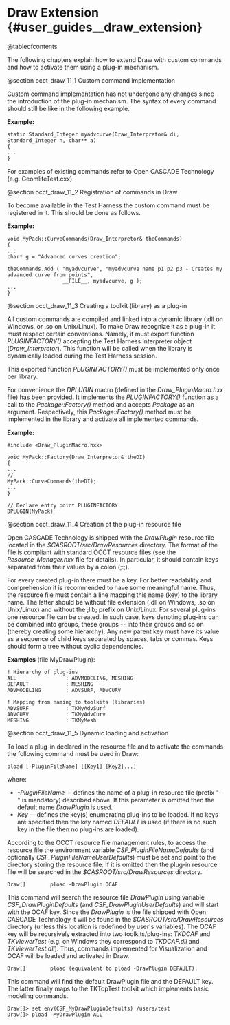 Draw Extension {#user_guides__draw_extension}
==============

@tableofcontents

The following chapters explain how to extend Draw with custom commands and how to activate them using a plug-in mechanism. 

@section occt_draw_11_1 Custom command implementation

Custom command implementation has not undergone any changes since the introduction of the plug-in mechanism. The syntax 
of every command should still be like in the following example. 

**Example:** 
~~~~~
static Standard_Integer myadvcurve(Draw_Interpretor& di, Standard_Integer n, char** a) 
{ 
... 
} 
~~~~~

For examples of existing commands refer to Open CASCADE Technology (e.g. GeomliteTest.cxx). 


@section occt_draw_11_2 Registration of commands in Draw

To become available in the Test Harness the custom command must be registered in it. This should be done as follows. 

**Example:** 
~~~~~
void MyPack::CurveCommands(Draw_Interpretor& theCommands) 
{ 
... 
char* g = "Advanced curves creation"; 

theCommands.Add ( "myadvcurve", "myadvcurve name p1 p2 p3 - Creates my advanced curve from points", 
                  __FILE__, myadvcurve, g ); 
... 
} 
~~~~~

@section occt_draw_11_3 Creating a toolkit (library) as a plug-in

All custom commands are compiled and linked into a dynamic library (.dll on Windows, or .so on Unix/Linux). To make Draw
 recognize it as a plug-in it must respect certain conventions. Namely, it must export function *PLUGINFACTORY()*
 accepting the Test Harness interpreter object (*Draw_Interpretor*). This function will be called when the library is 
dynamically loaded during the Test Harness session. 

This exported function *PLUGINFACTORY()* must be implemented only once per library. 

For convenience the *DPLUGIN* macro (defined in the *Draw_PluginMacro.hxx* file) has been provided. It implements the
 *PLUGINFACTORY()* function as a call to the *Package::Factory()* method and accepts *Package* as an argument. 
Respectively, this *Package::Factory()* method must be implemented in the library and activate all implemented commands. 

**Example:** 
~~~~~
#include <Draw_PluginMacro.hxx>

void MyPack::Factory(Draw_Interpretor& theDI)
{
...
// 
MyPack::CurveCommands(theDI);
...
}

// Declare entry point PLUGINFACTORY
DPLUGIN(MyPack)
~~~~~

@section occt_draw_11_4 Creation of the plug-in resource file

Open CASCADE Technology is shipped with the <i>DrawPlugin</i> resource file located in the
 <i>$CASROOT/src/DrawResources</i> directory. 
The format of the file is compliant with standard OCCT resource files (see the *Resource_Manager.hxx* file for details). 
In particular, it should contain keys separated from their values by a colon (;:;). 

For every created plug-in there must be a key. For better readability and comprehension it is recommended to have some 
meaningful name. 
Thus, the resource file must contain a line mapping this name (key) to the library name. The latter should be without 
file extension (.dll on Windows, .so on Unix/Linux) and without the ;lib; prefix on Unix/Linux. 
For several plug-ins one resource file can be created. In such case, keys denoting plug-ins can be combined into groups,
 these groups -- into their groups and so on (thereby creating some hierarchy). Any new parent key must have its value
 as a sequence of child keys separated by spaces, tabs or commas. Keys should form a tree without cyclic dependencies. 

**Examples** (file MyDrawPlugin): 
~~~~~
! Hierarchy of plug-ins 
ALL                : ADVMODELING, MESHING 
DEFAULT            : MESHING 
ADVMODELING        : ADVSURF, ADVCURV 

! Mapping from naming to toolkits (libraries) 
ADVSURF            : TKMyAdvSurf 
ADVCURV            : TKMyAdvCurv 
MESHING            : TKMyMesh 
~~~~~

@section occt_draw_11_5 Dynamic loading and activation

To load a plug-in declared in the resource file and to activate the commands the following command must be used in Draw: 

~~~~~
pload [-PluginFileName] [[Key1] [Key2]...]
~~~~~

where: 

* <i>-PluginFileName</i> -- defines the name of a plug-in resource file (prefix "-" is mandatory) described above. If 
this parameter is omitted then the default name *DrawPlugin* is used. 
* *Key* -- defines the key(s) enumerating plug-ins to be loaded. If no keys are specified then the key named *DEFAULT* 
is used (if there is no such key in the file then no plug-ins are loaded). 

According to the OCCT resource file management rules, to access the resource file the environment variable 
*CSF_PluginFileNameDefaults* (and optionally *CSF_PluginFileNameUserDefaults*) must be set and point to the directory 
storing the resource file. If it is omitted then the plug-in resource file will be searched in the 
<i>$CASROOT/src/DrawResources</i> directory. 

~~~~~
Draw[]        pload -DrawPlugin OCAF 
~~~~~
This command will search the resource file *DrawPlugin* using variable *CSF_DrawPluginDefaults* (and 
*CSF_DrawPluginUserDefaults*) and will start with the OCAF key. Since the *DrawPlugin* is the file shipped with 
Open CASCADE Technology it will be found in the <i>$CASROOT/src/DrawResources</i> directory (unless this location is 
redefined by user's variables). The OCAF key will be recursively extracted into two toolkits/plug-ins: *TKDCAF* and 
*TKViewerTest* (e.g. on Windows they correspond to *TKDCAF.dll* and *TKViewerTest.dll*). Thus, commands implemented 
for Visualization and OCAF will be loaded and activated in Draw. 

~~~~~
Draw[]        pload (equivalent to pload -DrawPlugin DEFAULT). 
~~~~~
This command will find the default DrawPlugin file and the DEFAULT key. The latter finally maps to the TKTopTest toolkit
 which implements basic modeling commands. 

~~~~
Draw[]> set env(CSF_MyDrawPluginDefaults) /users/test
Draw[]> pload -MyDrawPlugin ALL
~~~~


